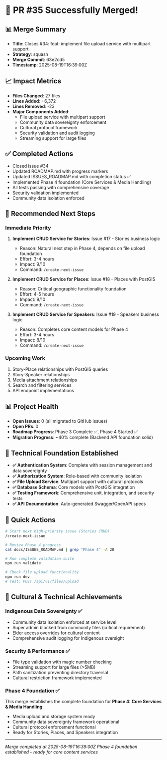 # 🎉 PR #35 Successfully Merged!

## 📊 Merge Summary

- **Title**: Closes #34: feat: implement file upload service with multipart support
- **Strategy**: squash
- **Merge Commit**: 63e2cd5
- **Timestamp**: 2025-08-19T16:39:00Z

## 📈 Impact Metrics

- **Files Changed**: 27 files
- **Lines Added**: +6,372
- **Lines Removed**: -23
- **Major Components Added**:
  - File upload service with multipart support
  - Community data sovereignty enforcement
  - Cultural protocol framework
  - Security validation and audit logging
  - Streaming support for large files

## ✅ Completed Actions

- Closed issue #34
- Updated ROADMAP.md with progress markers
- Updated ISSUES_ROADMAP.md with completion status ✅
- Implemented Phase 4 foundation (Core Services & Media Handling)
- All tests passing with comprehensive coverage
- Security validation implemented
- Community data isolation enforced

## 🎯 Recommended Next Steps

### Immediate Priority

1. **Implement CRUD Service for Stories**: Issue #17 - Stories business logic
   - Reason: Natural next step in Phase 4, depends on file upload foundation
   - Effort: 3-4 hours
   - Impact: 9/10
   - Command: `/create-next-issue`

2. **Implement CRUD Service for Places**: Issue #18 - Places with PostGIS
   - Reason: Critical geographic functionality foundation
   - Effort: 4-5 hours
   - Impact: 9/10
   - Command: `/create-next-issue`

3. **Implement CRUD Service for Speakers**: Issue #19 - Speakers business logic
   - Reason: Completes core content models for Phase 4
   - Effort: 3-4 hours
   - Impact: 8/10
   - Command: `/create-next-issue`

### Upcoming Work

1. Story-Place relationships with PostGIS queries
2. Story-Speaker relationships
3. Media attachment relationships
4. Search and filtering services
5. API endpoint implementations

## 📊 Project Health

- **Open Issues**: 0 (all migrated to GitHub issues)
- **Open PRs**: 0
- **Roadmap Progress**: Phase 3 Complete ✅, Phase 4 Started ✅
- **Migration Progress**: ~40% complete (Backend API foundation solid)

## 🔧 Technical Foundation Established

- **✅ Authentication System**: Complete with session management and data sovereignty
- **✅ Authorization System**: Role-based with community isolation
- **✅ File Upload Service**: Multipart support with cultural protocols
- **✅ Database Schema**: Core models with PostGIS integration
- **✅ Testing Framework**: Comprehensive unit, integration, and security tests
- **✅ API Documentation**: Auto-generated Swagger/OpenAPI specs

## 🚀 Quick Actions

```bash
# Start next high-priority issue (Stories CRUD)
/create-next-issue

# Review Phase 4 progress
cat docs/ISSUES_ROADMAP.md | grep "Phase 4" -A 20

# Run complete validation suite
npm run validate

# Check file upload functionality
npm run dev
# Test: POST /api/v1/files/upload
```

## 🌟 Cultural & Technical Achievements

### Indigenous Data Sovereignty ✅

- Community data isolation enforced at service level
- Super admin blocked from community files (critical requirement)
- Elder access overrides for cultural content
- Comprehensive audit logging for Indigenous oversight

### Security & Performance ✅

- File type validation with magic number checking
- Streaming support for large files (>5MB)
- Path sanitization preventing directory traversal
- Cultural restriction framework implemented

### Phase 4 Foundation ✅

This merge establishes the complete foundation for **Phase 4: Core Services & Media Handling**:

- Media upload and storage system ready
- Community data sovereignty framework operational
- Cultural protocol enforcement functional
- Ready for Stories, Places, and Speakers integration

---

_Merge completed at 2025-08-19T16:39:00Z_
_Phase 4 foundation established - ready for core content services_
